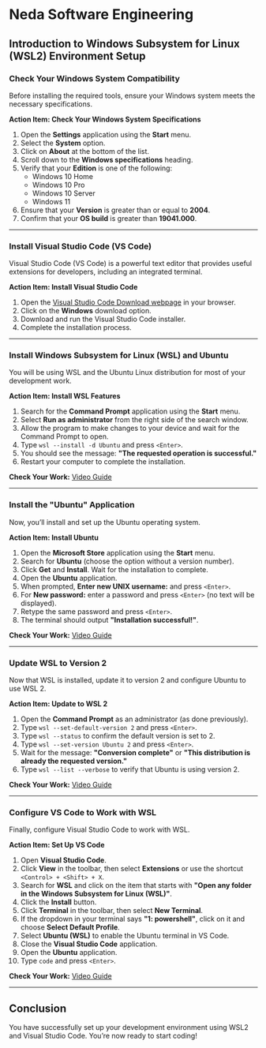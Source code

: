 # Neda Software Engineering

## Introduction to Windows Subsystem for Linux (WSL2) Environment Setup

### Check Your Windows System Compatibility

Before installing the required tools, ensure your Windows system meets the necessary specifications.

**Action Item: Check Your Windows System Specifications**
1. Open the **Settings** application using the **Start** menu.
2. Select the **System** option.
3. Click on **About** at the bottom of the list.
4. Scroll down to the **Windows specifications** heading.
5. Verify that your **Edition** is one of the following:
   - Windows 10 Home
   - Windows 10 Pro
   - Windows 10 Server
   - Windows 11
6. Ensure that your **Version** is greater than or equal to **2004**.
7. Confirm that your **OS build** is greater than **19041.000**.

---

### Install Visual Studio Code (VS Code)

Visual Studio Code (VS Code) is a powerful text editor that provides useful extensions for developers, including an integrated terminal.

**Action Item: Install Visual Studio Code**
1. Open the [Visual Studio Code Download webpage](https://code.visualstudio.com/Download) in your browser.
2. Click on the **Windows** download option.
3. Download and run the Visual Studio Code installer.
4. Complete the installation process.

---

### Install Windows Subsystem for Linux (WSL) and Ubuntu

You will be using WSL and the Ubuntu Linux distribution for most of your development work.

**Action Item: Install WSL Features**
1. Search for the **Command Prompt** application using the **Start** menu.
2. Select **Run as administrator** from the right side of the search window.
3. Allow the program to make changes to your device and wait for the Command Prompt to open.
4. Type `wsl --install -d Ubuntu` and press `<Enter>`.
5. You should see the message: **"The requested operation is successful."**
6. Restart your computer to complete the installation.

**Check Your Work:** [Video Guide](https://youtu.be/w01AU7pl24w?si=5V8VsZPBrYI8VoDG)

---

### Install the "Ubuntu" Application

Now, you’ll install and set up the Ubuntu operating system.

**Action Item: Install Ubuntu**
1. Open the **Microsoft Store** application using the **Start** menu.
2. Search for **Ubuntu** (choose the option without a version number).
3. Click **Get** and **Install**. Wait for the installation to complete.
4. Open the **Ubuntu** application.
5. When prompted, **Enter new UNIX username:** and press `<Enter>`.
6. For **New password:** enter a password and press `<Enter>` (no text will be displayed).
7. Retype the same password and press `<Enter>`.
8. The terminal should output **"Installation successful!"**.

**Check Your Work:** [Video Guide](https://youtu.be/cmLjpYx1Ys8?si=Yl54Hb_e-4xO5fU9)

---

### Update WSL to Version 2

Now that WSL is installed, update it to version 2 and configure Ubuntu to use WSL 2.

**Action Item: Update to WSL 2**
1. Open the **Command Prompt** as an administrator (as done previously).
2. Type `wsl --set-default-version 2` and press `<Enter>`.
3. Type `wsl --status` to confirm the default version is set to 2.
4. Type `wsl --set-version Ubuntu 2` and press `<Enter>`.
5. Wait for the message: **"Conversion complete"** or **"This distribution is already the requested version."**
6. Type `wsl --list --verbose` to verify that Ubuntu is using version 2.

**Check Your Work:** [Video Guide](https://youtu.be/Thy8DJEb7Pk?si=IUDLhWgaKPmDHMYx)

---

### Configure VS Code to Work with WSL

Finally, configure Visual Studio Code to work with WSL.

**Action Item: Set Up VS Code**
1. Open **Visual Studio Code**.
2. Click **View** in the toolbar, then select **Extensions** or use the shortcut `<Control> + <Shift> + X`.
3. Search for **WSL** and click on the item that starts with **"Open any folder in the Windows Subsystem for Linux (WSL)"**.
4. Click the **Install** button.
5. Click **Terminal** in the toolbar, then select **New Terminal**.
6. If the dropdown in your terminal says **"1: powershell"**, click on it and choose **Select Default Profile**.
7. Select **Ubuntu (WSL)** to enable the Ubuntu terminal in VS Code.
8. Close the **Visual Studio Code** application.
9. Open the **Ubuntu** application.
10. Type `code` and press `<Enter>`.

**Check Your Work:** [Video Guide](https://youtu.be/UasRLsxCFRQ?si=YDP0FX5_eHzYl1v8)

---

## Conclusion

You have successfully set up your development environment using WSL2 and Visual Studio Code. You’re now ready to start coding!

